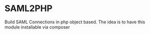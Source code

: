 SAML2PHP
=======

Build SAML Connections in php object based. The idea is to have this module installable via composer
